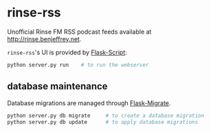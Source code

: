 rinse-rss
=========

Unofficial Rinse FM RSS podcast feeds available at <http://rinse.benjeffrey.net>.

`rinse-rss`'s UI is provided by [Flask-Script](http://flask-script.readthedocs.org/en/latest/):

```sh
python server.py run    # to run the webserver
```


database maintenance
--------------------

Database migrations are managed through [Flask-Migrate](https://flask-migrate.readthedocs.org).

```sh
python server.py db migrate     # to create a database migration
python server.py db update      # to apply database migrations
```
